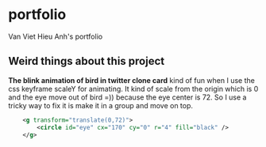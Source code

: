 # portfolio

Van Viet Hieu Anh's portfolio

## Weird things about this project

**The blink animation of bird in twitter clone card** kind of fun when I use the css keyframe scaleY for animating. It kind of scale from the origin which is 0 and the eye move out of bird =)) because the eye center is 72. So I use a tricky way to fix it is make it in a group and move on top.

```svg
    <g transform="translate(0,72)">
        <circle id="eye" cx="170" cy="0" r="4" fill="black" />
    </g>
```
